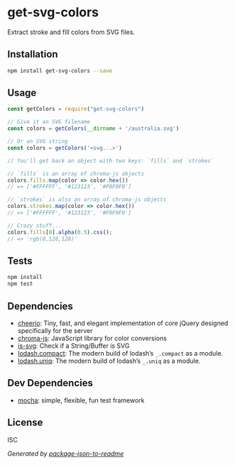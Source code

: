 # get-svg-colors

Extract stroke and fill colors from SVG files.

## Installation

```sh
npm install get-svg-colors --save
```

## Usage

```js
const getColors = require("get-svg-colors")

// Give it an SVG filename
const colors = getColors(__dirname + '/australia.svg')

// Or an SVG string
const colors = getColors('<svg...>')

// You'll get back an object with two keys: `fills` and `strokes`

// `fills` is an array of chroma-js objects
colors.fills.map(color => color.hex())
// => ['#FFFFFF', '#123123', '#F0F0F0']

// `strokes` is also an array of chroma-js objects
colors.strokes.map(color => color.hex())
// => ['#FFFFFF', '#123123', '#F0F0F0']

// Crazy stuff...
colors.fills[0].alpha(0.5).css();
// => 'rgb(0,128,128)'

```

## Tests

```sh
npm install
npm test
```

## Dependencies

- [cheerio](https://github.com/cheeriojs/cheerio): Tiny, fast, and elegant implementation of core jQuery designed specifically for the server
- [chroma-js](https://github.com/gka/chroma.js): JavaScript library for color conversions
- [is-svg](https://github.com/sindresorhus/is-svg): Check if a String/Buffer is SVG
- [lodash.compact](https://github.com/lodash/lodash): The modern build of lodash’s `_.compact` as a module.
- [lodash.uniq](https://github.com/lodash/lodash): The modern build of lodash’s `_.uniq` as a module.

## Dev Dependencies

- [mocha](https://github.com/mochajs/mocha): simple, flexible, fun test framework


## License

ISC

_Generated by [package-json-to-readme](https://github.com/zeke/package-json-to-readme)_
